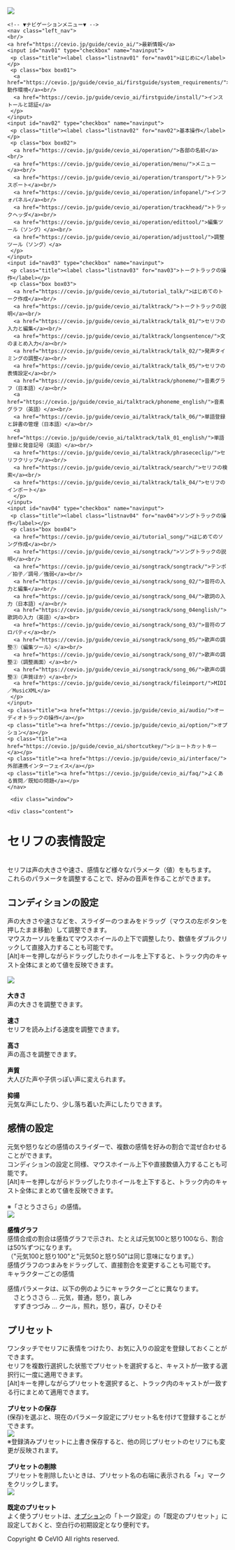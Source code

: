 <!doctype html>
<html>
<head>
   <meta charset="utf-8"/>
   <title>CeVIO AI ユーザーズガイド ┃ セリフの表情設定</title>
   <link rel="stylesheet" href="../../css/style.css">
</head>

<body>
    <!-- ▼ヘッダー▼ -->
    <div class="header">
  <img src="https://cevio.jp/guide/cevio_ai/image/header_image_title.png">
</div>   <!-- ▲ヘッダー▲ -->
   
   <main class="main">

   <!-- ▼ナビゲーションメニュー▼ -->
    <!-- ▼ナビゲーションメニュー▼ -->
    <nav class="left_nav">
    <br/>
    <a href="https://cevio.jp/guide/cevio_ai/">最新情報</a>
    <input id="nav01" type="checkbox" name="navinput">
     <p class="title"><label class="listnav01" for="nav01">はじめに</label></p>
     <p class="box box01">
      <a href="https://cevio.jp/guide/cevio_ai/firstguide/system_requirements/">動作環境</a><br/>
      <a href="https://cevio.jp/guide/cevio_ai/firstguide/install/">インストールと認証</a>
     </p>
    </input>
    <input id="nav02" type="checkbox" name="navinput">
     <p class="title"><label class="listnav02" for="nav02">基本操作</label></p>
     <p class="box box02">
      <a href="https://cevio.jp/guide/cevio_ai/operation/">各部の名前</a><br/>
      <a href="https://cevio.jp/guide/cevio_ai/operation/menu/">メニュー</a><br/>
      <a href="https://cevio.jp/guide/cevio_ai/operation/transport/">トランスポート</a><br/>
      <a href="https://cevio.jp/guide/cevio_ai/operation/infopanel/">インフォパネル</a><br/>
      <a href="https://cevio.jp/guide/cevio_ai/operation/trackhead/">トラックヘッダ</a><br/>
      <a href="https://cevio.jp/guide/cevio_ai/operation/edittool/">編集ツール（ソング）</a><br/>
      <a href="https://cevio.jp/guide/cevio_ai/operation/adjusttool/">調整ツール（ソング）</a>
     </p>
    </input>
    <input id="nav03" type="checkbox" name="navinput">
     <p class="title"><label class="listnav03" for="nav03">トークトラックの操作</label></p>
     <p class="box box03">
      <a href="https://cevio.jp/guide/cevio_ai/tutorial_talk/">はじめてのトーク作成</a><br/>
      <a href="https://cevio.jp/guide/cevio_ai/talktrack/">トークトラックの説明</a><br/>
      <a href="https://cevio.jp/guide/cevio_ai/talktrack/talk_01/">セリフの入力と編集</a><br/>
      <a href="https://cevio.jp/guide/cevio_ai/talktrack/longsentence/">文のまとめ入力</a><br/>
      <a href="https://cevio.jp/guide/cevio_ai/talktrack/talk_02/">発声タイミングの調整</a><br/>
      <a href="https://cevio.jp/guide/cevio_ai/talktrack/talk_05/">セリフの表情設定</a><br/>
      <a href="https://cevio.jp/guide/cevio_ai/talktrack/phoneme/">音素グラフ（日本語）</a><br/>
      <a href="https://cevio.jp/guide/cevio_ai/talktrack/phoneme_english/">音素グラフ（英語）</a><br/>
      <a href="https://cevio.jp/guide/cevio_ai/talktrack/talk_06/">単語登録と辞書の管理（日本語）</a><br/>
      <a href="https://cevio.jp/guide/cevio_ai/talktrack/talk_01_english/">単語登録と発音記号（英語）</a><br/>
      <a href="https://cevio.jp/guide/cevio_ai/talktrack/phrasececlip/">セリフクリップ</a><br/>
      <a href="https://cevio.jp/guide/cevio_ai/talktrack/search/">セリフの検索</a><br/>
      <a href="https://cevio.jp/guide/cevio_ai/talktrack/talk_04/">セリフのインポート</a>
      </p>
    </input>
    <input id="nav04" type="checkbox" name="navinput">
     <p class="title"><label class="listnav04" for="nav04">ソングトラックの操作</label></p>
     <p class="box box04">
      <a href="https://cevio.jp/guide/cevio_ai/tutorial_song/">はじめてのソング作成</a><br/>
      <a href="https://cevio.jp/guide/cevio_ai/songtrack/">ソングトラックの説明</a><br/>
      <a href="https://cevio.jp/guide/cevio_ai/songtrack/songtrack/">テンポ／拍子／調号／強弱</a><br/>
      <a href="https://cevio.jp/guide/cevio_ai/songtrack/song_02/">音符の入力と編集</a><br/>
      <a href="https://cevio.jp/guide/cevio_ai/songtrack/song_04/">歌詞の入力（日本語）</a><br/>
      <a href="https://cevio.jp/guide/cevio_ai/songtrack/song_04english/">歌詞の入力（英語）</a><br>
      <a href="https://cevio.jp/guide/cevio_ai/songtrack/song_03/">音符のプロパティ</a><br/>
      <a href="https://cevio.jp/guide/cevio_ai/songtrack/song_05/">歌声の調整①（編集ツール）</a><br/>
      <a href="https://cevio.jp/guide/cevio_ai/songtrack/song_07/">歌声の調整②（調整画面）</a><br/>
      <a href="https://cevio.jp/guide/cevio_ai/songtrack/song_06/">歌声の調整③（声質ほか）</a><br/>
      <a href="https://cevio.jp/guide/cevio_ai/songtrack/fileimport/">MIDI／MusicXML</a>
     </p>
    </input>
    <p class="title"><a href="https://cevio.jp/guide/cevio_ai/audio/">オーディオトラックの操作</a></p>
    <p class="title"><a href="https://cevio.jp/guide/cevio_ai/option/">オプション</a></p>
    <p class="title"><a href="https://cevio.jp/guide/cevio_ai/shortcutkey/">ショートカットキー</a></p>
    <p class="title"><a href="https://cevio.jp/guide/cevio_ai/interface/">外部連携インターフェイス</a></p>
    <p class="title"><a href="https://cevio.jp/guide/cevio_ai/faq/">よくある質問／既知の問題</a></p>
    </nav>
<!-- ▲ナビゲーションメニュー▲ -->   <!-- ▲ナビゲーションメニュー▲ -->

     <div class="window">
   <!-- ▼コンテンツ要素▼ -->
    <div class="content">
<h1>セリフの表情設定</h1>
<br/>
<div class="main_text">
セリフは声の大きさや速さ、感情など様々なパラメータ（値）をもちます。<br/>
これらのパラメータを調整することで、好みの音声を作ることができます。<br/>

<h2>コンディションの設定</h2>
声の大きさや速さなどを、スライダーのつまみをドラッグ（マウスの左ボタンを押したまま移動）して調整できます。<br/>
マウスカーソルを重ねてマウスホイールの上下で調整したり、数値をダブルクリックして直接入力することも可能です。<br/>
[Alt]キーを押しながらドラッグしたりホイールを上下すると、トラック内のキャスト全体にまとめて値を反映できます。<br/>
<br/>
<div><img src='../../image/tk05_04_w.png' border='0'/></div>
<br/>
<b><font color='#000000'>大きさ</font></b><br/>
声の大きさを調整できます。<br/>
<br/>
<b><font color='#000000'>速さ</font></b><br/>
セリフを読み上げる速度を調整できます。<br/>
<br/>
<b><font color='#000000'>高さ</font></b><br/>
声の高さを調整できます。<br/>
<br/>
<b><font color='#000000'>声質</font></b><br/>
大人びた声や子供っぽい声に変えられます。<br/>
<br/>
<b><font color='#000000'>抑揚</font></b><br/>
元気な声にしたり、少し落ち着いた声にしたりできます。<br/>

<h2>感情の設定</h2>
元気や怒りなどの感情のスライダーで、複数の感情を好みの割合で混ぜ合わせることができます。<br/>
コンディションの設定と同様、マウスホイール上下や直接数値入力することも可能です。<br/>
[Alt]キーを押しながらドラッグしたりホイールを上下すると、トラック内のキャスト全体にまとめて値を反映できます。<br/>
<br/>
※「さとうささら」の感情。<br/>
<div><img src='../../image/tk05_05s_w.png' border='0'/></div>
<br/>
<b><font color='#000000'>感情グラフ</font></b><br/>
感情合成の割合は感情グラフで示され、たとえば元気100と怒り100なら、割合は50%ずつになります。<br/>
（"元気100と怒り100"と"元気50と怒り50"は同じ意味になります。）<br/>
感情グラフのつまみをドラッグして、直接割合を変更することも可能です。<br/>

<div class="box30">
<div class="box-title">キャラクターごとの感情</div>
<p>
感情パラメータは、以下の例のようにキャラクターごとに異なります。<br/>
　さとうささら … 元気，普通，怒り，哀しみ<br/>
　すずきつづみ … クール，照れ，怒り，喜び，ひそひそ<br/>
</p>
</div>

<h2>プリセット</h2>
ワンタッチでセリフに表情をつけたり、お気に入りの設定を登録しておくことができます。<br/>
セリフを複数行選択した状態でプリセットを選択すると、キャストが一致する選択行に一度に適用できます。<br/>
[Alt]キーを押しながらプリセットを選択すると、トラック内のキャストが一致する行にまとめて適用できます。<br/>
<br/>
<b><font color='#000000'>プリセットの保存</font></b><br/>
(保存)を選ぶと、現在のパラメータ設定にプリセット名を付けて登録することができます。<br/>
<div><img src='../../image/tk05_02_w.png' border='0'/></div>
※登録済みプリセットに上書き保存すると、他の同じプリセットのセリフにも変更が反映されます。<br/>
<br/>
<b><font color='#000000'>プリセットの削除</font></b><br/>
プリセットを削除したいときは、プリセット名の右端に表示される「×」マークをクリックします。<br/>
<div><img src='../../image/tk05_03_w.png' border='0'/></div>
<br/>
<b><font color='#000000'>既定のプリセット</font></b><br/>
よく使うプリセットは、<a href='https://cevio.jp/guide/cevio_ai/option/'>オプション</a>の「トーク設定」の「既定のプリセット」に設定しておくと、空白行の初期設定となり便利です。<br/>

</div>
</div>
   <!-- ▲コンテンツ要素▲ -->
  </div>
  </main>
    
</body>

 <!-- ▼フッター▼ -->
  <div class="footer">
 <p>Copyright © CeVIO All rights reserved.</p>
</div>
 <!-- ▲フッター▲ -->